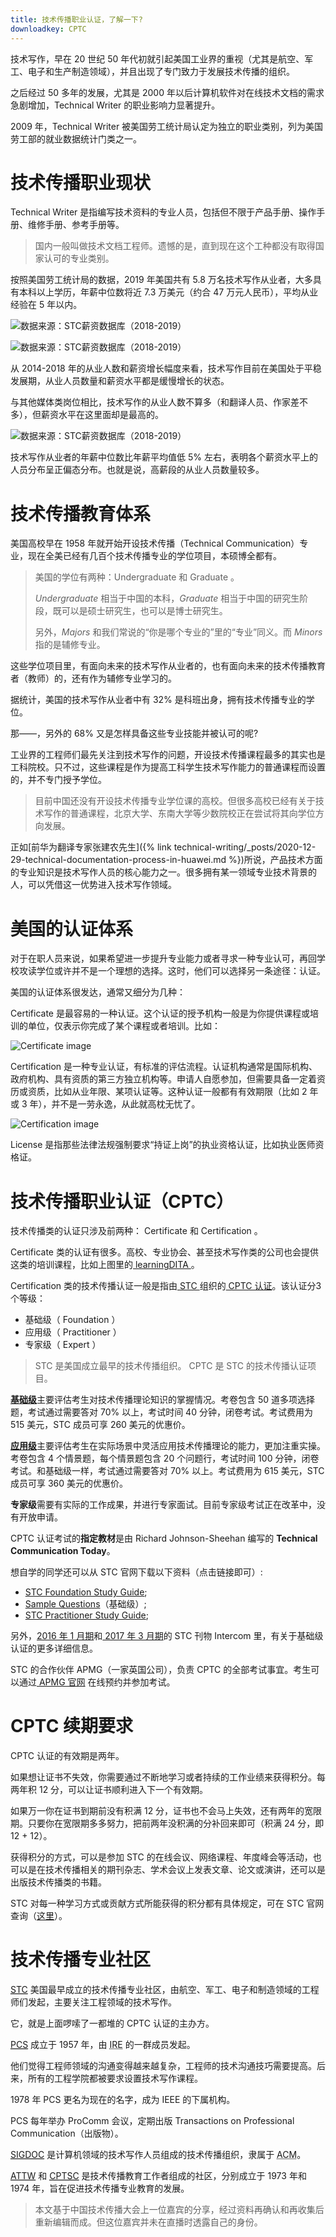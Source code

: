 ```yaml
---
title: 技术传播职业认证，了解一下?
downloadkey: CPTC
---
```


技术写作，早在 20 世纪 50 年代初就引起美国工业界的重视（尤其是航空、军工、电子和生产制造领域），并且出现了专门致力于发展技术传播的组织。

之后经过 50 多年的发展，尤其是 2000 年以后计算机软件对在线技术文档的需求急剧增加，Technical Writer 的职业影响力显著提升。

2009 年，Technical Writer 被美国劳工统计局认定为独立的职业类别，列为美国劳工部的就业数据统计门类之一。

# 技术传播职业现状

Technical Writer 是指编写技术资料的专业人员，包括但不限于产品手册、操作手册、维修手册、参考手册等。

> 国内一般叫做技术文档工程师。遗憾的是，直到现在这个工种都没有取得国家认可的专业类别。

按照美国劳工统计局的数据，2019 年美国共有 5.8 万名技术写作从业者，大多具有本科以上学历，年薪中位数将近 7.3 万美元（约合 47 万元人民币），平均从业经验在 5 年以内。

![数据来源：STC薪资数据库（2018-2019）](/assets/images/post/TCQuantiry.jpg)

![数据来源：STC薪资数据库（2018-2019）](/assets/images/post/SalaryLeverComparison.jpg)

从 2014-2018 年的从业人数和薪资增长幅度来看，技术写作目前在美国处于平稳发展期，从业人员数量和薪资水平都是缓慢增长的状态。

与其他媒体类岗位相比，技术写作的从业人数不算多（和翻译人员、作家差不多），但薪资水平在这里面却是最高的。

![数据来源：STC薪资数据库（2018-2019）](/assets/images/post/SalaryLevel.jpg)

技术写作从业者的年薪中位数比年薪平均值低 5% 左右，表明各个薪资水平上的人员分布呈正偏态分布。也就是说，高薪段的从业人员数量较多。

# 技术传播教育体系

美国高校早在 1958 年就开始开设技术传播（Technical Communication）专业，现在全美已经有几百个技术传播专业的学位项目，本硕博全都有。

> 美国的学位有两种：Undergraduate 和 Graduate 。
> 
> *Undergraduate* 相当于中国的本科，*Graduate* 相当于中国的研究生阶段，既可以是硕士研究生，也可以是博士研究生。  
> 
> 另外，*Majors* 和我们常说的“你是哪个专业的”里的“专业”同义。而 *Minors* 指的是辅修专业。

这些学位项目里，有面向未来的技术写作从业者的，也有面向未来的技术传播教育者（教师）的，还有作为辅修专业学习的。

据统计，美国的技术写作从业者中有 32% 是科班出身，拥有技术传播专业的学位。

那——，另外的 68% 又是怎样具备这些专业技能并被认可的呢?

工业界的工程师们最先关注到技术写作的问题，开设技术传播课程最多的其实也是工科院校。只不过，这些课程是作为提高工科学生技术写作能力的普通课程而设置的，并不专门授予学位。

> 目前中国还没有开设技术传播专业学位课的高校。但很多高校已经有关于技术写作的普通课程，北京大学、东南大学等少数院校正在尝试将其向学位方向发展。

正如[前华为翻译专家张建农先生]({% link technical-writing/_posts/2020-12-29-technical-documentation-process-in-huawei.md %})所说，产品技术方面的专业知识是技术写作人员的核心能力之一。很多拥有某一领域专业技术背景的人，可以凭借这一优势进入技术写作领域。

# 美国的认证体系

对于在职人员来说，如果希望进一步提升专业能力或者寻求一种专业认可，再回学校攻读学位或许并不是一个理想的选择。这时，他们可以选择另一条途径：认证。

美国的认证体系很发达，通常又细分为几种：

 Certificate 是最容易的一种认证。这个认证的授予机构一般是为你提供课程或培训的单位，仅表示你完成了某个课程或者培训。比如：

![ Certificate image ](/assets/images/post/Certificate.jpg)

 Certification 是一种专业认证，有标准的评估流程。认证机构通常是国际机构、政府机构、具有资质的第三方独立机构等。申请人自愿参加，但需要具备一定着资历或资质，比如从业年限、某项认证等。这种认证一般都有有效期限（比如 2 年或 3 年），并不是一劳永逸，从此就高枕无忧了。

![ Certification image ](/assets/images/post/Certification.jpg)

 License 是指那些法律法规强制要求“持证上岗”的执业资格认证，比如执业医师资格证。

# 技术传播职业认证（CPTC）

技术传播类的认证只涉及前两种： Certificate 和 Certification 。

 Certificate 类的认证有很多。高校、专业协会、甚至技术写作类的公司也会提供这类的培训课程，比如上图里的[ learningDITA ](https://learningdita.com/)。

 Certification 类的技术传播认证一般是指由[ STC ](www.stc.org)组织的[ CPTC 认证](https://www.stc.org/certification/)。该认证分3个等级：

- 基础级（ Foundation ）
- 应用级（ Practitioner ）
- 专家级（ Expert ）

>  STC 是美国成立最早的技术传播组织。
>  CPTC 是 STC 的技术传播认证项目。

[**基础级**](https://www.stc.org/certification/foundation-certification/)主要评估考生对技术传播理论知识的掌握情况。考卷包含 50 道多项选择题，考试通过需要答对 70% 以上，考试时间 40 分钟，闭卷考试。考试费用为 515 美元，STC 成员可享 260 美元的优惠价。

[**应用级**](https://www.stc.org/certification/practitioner-certification/)主要评估考生在实际场景中灵活应用技术传播理论的能力，更加注重实操。考卷包含 4 个情景题，每个情景题包含 20 个问题行，考试时间 100 分钟，闭卷考试。和基础级一样，考试通过需要答对 70% 以上。考试费用为 615 美元，STC 成员可享 360 美元的优惠价。

**专家级**需要有实际的工作成果，并进行专家面试。目前专家级考试正在改革中，没有开放申请。

 CPTC 认证考试的**指定教材**是由 Richard Johnson-Sheehan 编写的 <strong>Technical Communication Today</strong>。

想自学的同学还可以从 STC 官网下载以下资料（点击链接即可）:
- [STC Foundation Study Guide](https://www.stc.org/wp-content/uploads/2020/04/cptcstudyguide-Foundation.pdf);
- [Sample Questions](https://www.stc.org/certification/sample-questions/)（基础级）;
- [STC Practitioner Study Guide](https://www.stc.org/wp-content/uploads/2020/04/CPTC-Practitioner-Study-Guide.pdf);

另外，[2016 年 1 月期](https://mk0avenuetjo4k1o6nk6.kinstacdn.com/wp-content/uploads/2020/04/Intercom-Jan2016-2.pdf)和[ 2017 年 3 月期](https://mk0avenuetjo4k1o6nk6.kinstacdn.com/wp-content/uploads/2020/04/Intercom-Mar2017.pdf)的 STC 刊物 Intercom 里，有关于基础级认证的更多详细信息。

 STC 的合作伙伴 APMG（一家英国公司），负责 CPTC 的全部考试事宜。考生可以通过[ APMG 官网](https://apmg-international.com/product/cptc) 在线预约并参加考试。

# CPTC 续期要求

 CPTC 认证的有效期是两年。

如果想让证书不失效，你需要通过不断地学习或者持续的工作业绩来获得积分。每两年积 12 分，可以让证书顺利进入下一个有效期。

如果万一你在证书到期前没有积满 12 分，证书也不会马上失效，还有两年的宽限期。只要你在宽限期多多努力，把前两年没积满的分补回来即可（积满 24 分，即 12 + 12）。

获得积分的方式，可以是参加 STC 的在线会议、网络课程、年度峰会等活动，也可以是在技术传播相关的期刊杂志、学术会议上发表文章、论文或演讲，还可以是出版技术传播类的书籍。

 STC 对每一种学习方式或贡献方式所能获得的积分都有具体规定，可在 STC 官网查询（[这里](https://www.stc.org/certification/continuing-education/)）。

# 技术传播专业社区

<abbr title="Society for Technical Communication">[STC](https://www.stc.org/)</abbr> 美国最早成立的技术传播专业社区，由航空、军工、电子和制造领域的工程师们发起，主要关注工程领域的技术写作。

它，就是上面啰嗦了一都堆的 CPTC 认证的主办方。

<abbr title="IEEE Professional Communication Society">[PCS](https://procomm.ieee.org/)</abbr> 成立于 1957 年，由 <abbr title="The Institute of Radio Engineers">IRE</abbr> 的一群成员发起。

他们觉得工程师领域的沟通变得越来越复杂，工程师的技术沟通技巧需要提高。后来，所有的工程学院都被要求设置技术写作课程。

 1978 年 PCS 更名为现在的名字，成为 IEEE 的下属机构。

 PCS 每年举办 ProComm 会议，定期出版 Transactions on Professional Communication（出版物）。

<abbr title="Special Interest Group on Design of Communication">[SIGDOC](http://sigdoc.acm.org/)</abbr> 是计算机领域的技术写作人员组成的技术传播组织，隶属于 <abbr title="Association for Computing Machinery">ACM</abbr>。

<abbr title="Association of Teachers of Technical Writing">[ATTW](http://attw.org/)</abbr> 和 <abbr title="Council for Programs in Technical and Scientific Communication">[CPTSC](http://cptsc.org/)</abbr> 是技术传播教育工作者组成的社区，分别成立于 1973 年和 1974 年，旨在促进技术传播专业教育的发展。

> 本文基于中国技术传播大会上一位嘉宾的分享，经过资料再确认和再收集后重新编辑而成。但这位嘉宾并未在直播时透露自己的身份。
